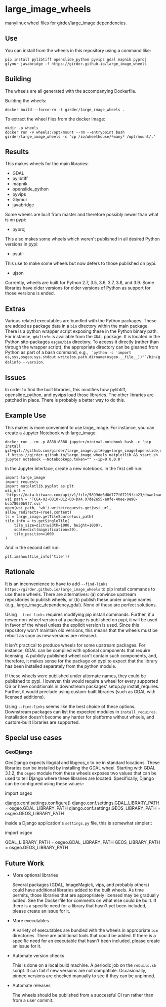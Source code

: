 # large_image_wheels

manylinux wheel files for girder/large_image dependencies.

## Use

You can install from the wheels in this repository using a command like:
```
pip install pylibtiff openslide_python pyvips gdal mapnik pyproj glymur javabridge -f https://girder.github.io/large_image_wheels
```

## Building

The wheels are all generated with the accompanying Dockerfile.

Building the wheels:
```
docker build --force-rm -t girder/large_image_wheels .
```

To extract the wheel files from the docker image:
```
mkdir -p wheels
docker run -v wheels:/opt/mount --rm --entrypoint bash girder/large_image_wheels -c 'cp /io/wheelhouse/*many* /opt/mount/.'
```

## Results

This makes wheels for the main libraries:
- GDAL
- pylibtiff
- mapnik
- openslide_python
- pyvips
- Glymur
- javabridge

Some wheels are built from master and therefore possibly newer than what is on pypi:
- pyproj

This also makes some wheels which weren't published in all desired Python versions in pypi:
- psutil

This use to make some wheels but now defers to those published on pypi:
- ujson

Currently, wheels are built for Python 2.7, 3.5, 3.6, 3.7, 3.8, and 3.9.  Some libraries have older versions for older versions of Python as support for those versions is ended.

## Extras

Various related executables are bundled with the Python packages.  These are added as package data in a `bin` directory within the main package.  There is a python wrapper script exposing these in the Python binary path.  For instance, `gdalinfo` is available from the `GDAL` package.  It is located in the Python site-packages `osgeo/bin` directory.  To access it directly (rather than through the wrapper script), the appropriate directory can be gleaned from Python as part of a bash command, e.g., `` `python -c 'import os,sys,osgeo;sys.stdout.write(os.path.dirname(osgeo.__file__))'`/bin/gdalinfo --version``.

## Issues

In order to find the built libraries, this modifies how pylibtiff, openslide_python, and pyvips load those libraries.  The other libraries are patched in place.  There is probably a better way to do this.

## Example Use

This makes is more convenient to use large_image.  For instance, you can create a Jupyter Notebook with large_image.

```
docker run --rm -p 8888:8888 jupyter/minimal-notebook bash -c 'pip install git+git://github.com/girder/large_image.git#egg=large_image[openslide,mapnik] -f https://girder.github.io/large_image_wheels matplotlib && start.sh jupyter notebook --NotebookApp.token="" --ip=0.0.0.0'
```

In the Jupyter interface, create a new notebook.  In the first cell run:
```
import large_image
import requests
import matplotlib.pyplot as plt
wsi_url = 'https://data.kitware.com/api/v1/file/5899dd6d8d777f07219fcb23/download'
wsi_path = 'TCGA-02-0010-01Z-00-DX4.07de2e55-a8fe-40ee-9e98-bcb78050b9f7.svs'
open(wsi_path, 'wb').write(requests.get(wsi_url, allow_redirects=True).content)
ts = large_image.getTileSource(wsi_path)
tile_info = ts.getSingleTile(
    tile_size=dict(width=1000, height=1000),
    scale=dict(magnification=20),
    tile_position=1000
)
```
And in the second cell run:
```
plt.imshow(tile_info['tile'])
```

## Rationale

It is an inconvenience to have to add `--find-links https://girder.github.io/large_image_wheels` to pip install commands to use these wheels.  There are alternatives: (a) convince upstream repositories to publish wheels, or (b) publish these under unique names (e.g., large_image_dependency_gdal).  None of these are perfect solutions.  

Using `--find-links` requires modifying pip install commands.  Further, if a newer non-wheel version of a package is published on pypi, it will be used in favor of the wheel unless the explicit version is used.  Since this repository won't maintain old versions, this means that the wheels must be rebuilt as soon as new versions are released.

It isn't practical to produce wheels for some upstream packages.  For instance, GDAL can be compiled with optional components that require licensing.  A publicly published wheel can't contain such components, and, therefore, it makes sense for the package on pypi to expect that the library has been installed separately from the python module.

If these wheels were published under alternate names, they could be published to pypi.  However, this would require a wheel for every supported OS or have conditionals in downstream packages' setup.py install_requires.  Further, it would preclude using custom-built libraries (such as GDAL with licensed additions).

Using `--find-links` seems like the best choice of these options.  Downstream packages can list the expected modules in `install_requires`.  Installation doesn't become any harder for platforms without wheels, and custom-built libraries are supported.

## Special use cases

### GeoDjango

GeoDjango expects libgdal and libgeos_c to be in standard locations.  These libraries can be installed by installing the GDAL wheel.  Starting with GDAL 3.1.2, the `osgeo` module from these wheels exposes two values that can be used to tell Django where these libraries are located.  Specifically, Django can be configured using these values::

  import osgeo

  django.conf.settings.configure()
  django.conf.settings.GDAL_LIBRARY_PATH = osgeo.GDAL_LIBRARY_PATH
  django.conf.settings.GEOS_LIBRARY_PATH = osgeo.GEOS_LIBRARY_PATH

Inside a Django application's `settings.py` file, this is somewhat simpler::

  import osgeo

  GDAL_LIBRARY_PATH = osgeo.GDAL_LIBRARY_PATH
  GEOS_LIBRARY_PATH = osgeo.GEOS_LIBRARY_PATH

## Future Work

- More optional libraries

  Several packages (GDAL, ImageMagick, vips, and probably others) could have additional libraries added to the built wheels.  As time permits, those libraries that are appropriately licensed may be gradually added.  See the Dockerfile for comments on what else could be built.  If there is a specific need for a library that hasn't yet been included, please create an issue for it.

- More executables

  A variety of executables are bundled with the wheels in appropriate `bin` directories.  There are additional tools that could be added.  If there is a specific need for an executable that hasn't been included, please create an issue for it.

- Automate version checks

  This is done on a local build machine.  A periodic job on the `rebuild.sh` script.  It can fail if new versions are not compatible.  Occasionally, pinned versions are checked manually to see if they can be unpinned.

- Automate releases

  The wheels should be published from a successful CI run rather than from a user commit.
